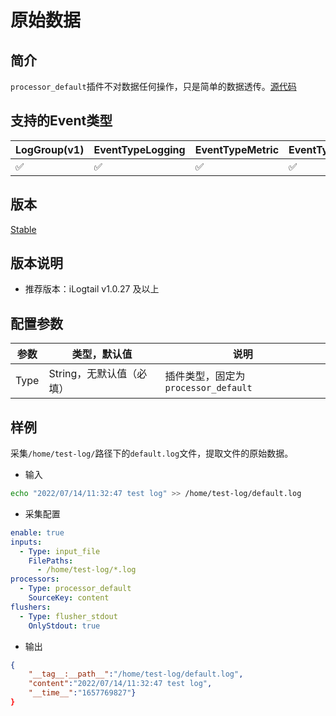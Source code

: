# 原始数据

## 简介

`processor_default`插件不对数据任何操作，只是简单的数据透传。[源代码](https://github.com/alibaba/loongcollector/blob/main/plugins/processor/defaultone/processor_default.go)

## 支持的Event类型

| LogGroup(v1) | EventTypeLogging | EventTypeMetric | EventTypeSpan |
| ------------ | ---------------- | --------------- | ------------- |
|      ✅      |      ✅           |       ✅        |       ✅      |

## 版本

[Stable](../../stability-level.md)

## 版本说明

* 推荐版本：iLogtail v1.0.27 及以上

## 配置参数

| 参数 | 类型，默认值 | 说明 |
| - | - | - |
| Type    | String，无默认值（必填） | 插件类型，固定为`processor_default`      |

## 样例

采集`/home/test-log/`路径下的`default.log`文件，提取文件的原始数据。

* 输入

```bash
echo "2022/07/14/11:32:47 test log" >> /home/test-log/default.log
```

* 采集配置

```yaml
enable: true
inputs:
  - Type: input_file
    FilePaths: 
      - /home/test-log/*.log
processors:
  - Type: processor_default
    SourceKey: content
flushers:
  - Type: flusher_stdout
    OnlyStdout: true
```

* 输出

```json
{
    "__tag__:__path__":"/home/test-log/default.log",
    "content":"2022/07/14/11:32:47 test log",
    "__time__":"1657769827"}
}
```
